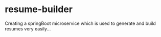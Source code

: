 # resume-builder
Creating a springBoot microservice which is used to generate and build resumes very easily...

